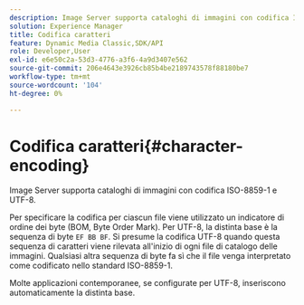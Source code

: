 ```yaml
---
description: Image Server supporta cataloghi di immagini con codifica ISO-8859-1 e UTF-8.
solution: Experience Manager
title: Codifica caratteri
feature: Dynamic Media Classic,SDK/API
role: Developer,User
exl-id: e6e50c2a-53d3-4776-a3f6-4a9d3407e562
source-git-commit: 206e4643e3926cb85b4be2189743578f88180be7
workflow-type: tm+mt
source-wordcount: '104'
ht-degree: 0%

---
```


# Codifica caratteri{#character-encoding}

Image Server supporta cataloghi di immagini con codifica ISO-8859-1 e UTF-8.

Per specificare la codifica per ciascun file viene utilizzato un indicatore di ordine dei byte (BOM, Byte Order Mark). Per UTF-8, la distinta base è la sequenza di byte `EF BB BF`. Si presume la codifica UTF-8 quando questa sequenza di caratteri viene rilevata all&#39;inizio di ogni file di catalogo delle immagini. Qualsiasi altra sequenza di byte fa sì che il file venga interpretato come codificato nello standard ISO-8859-1.

Molte applicazioni contemporanee, se configurate per UTF-8, inseriscono automaticamente la distinta base.
